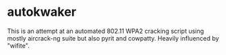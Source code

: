 # autokwaker
This is an attempt at an automated 802.11 WPA2 cracking script using mostly aircrack-ng suite but also pyrit and cowpatty.
Heavily influenced by "wifite".
